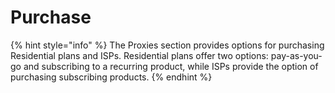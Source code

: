 # Purchase

{% hint style="info" %}
The Proxies section provides options for purchasing Residential plans and ISPs. Residential plans offer two options: pay-as-you-go and subscribing to a recurring product, while ISPs provide the option of purchasing subscribing products.
{% endhint %}
